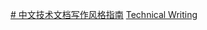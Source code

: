[# 中文技术文档写作风格指南](https://zh-style-guide.readthedocs.io/)
[Technical Writing](https://css-tricks.com/technical-writing-for-developers/)